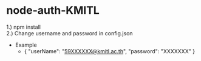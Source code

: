 # node-auth-KMITL
1.) npm install <br/>
2.) Change username and password in config.json
  - Example
    - {
        "userName": "59XXXXXX@kmitl.ac.th",
        "password": "XXXXXXX"
      }
